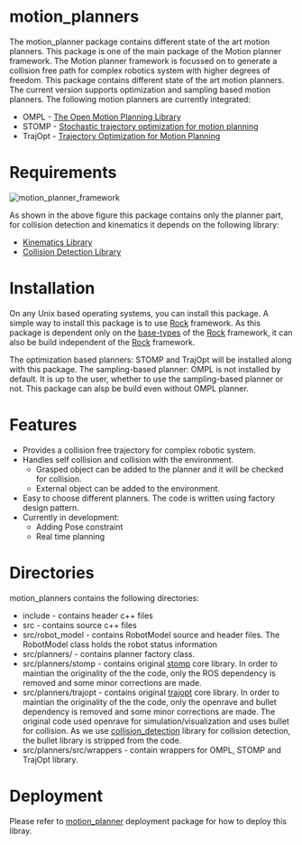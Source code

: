 # motion_planners

The motion_planner package contains different state of the art motion planners. This package is one of the main package of
the Motion planner framework. The Motion planner framework is focussed on to generate a collision free path for complex robotics system 
with higher degrees of freedom. This package contains different state of the art motion planners.
The current version supports optimization and sampling based motion planners. The following motion planners
are currently integrated:
- OMPL - [The Open Motion Planning Library](http://ompl.kavrakilab.org/)
- STOMP - [Stochastic trajectory optimization for motion planning](https://ieeexplore.ieee.org/document/5980280)
- TrajOpt - [Trajectory Optimization for Motion Planning](http://joschu.net/docs/trajopt-paper.pdf)

# Requirements 

![motion_planner_framework](/uploads/4ef1b5e1de6351329b48b31ef9a1f5a0/motion_planner_framework.png)

As shown in the above figure this package contains only the planner part, for collision detection and kinematics
it depends on the following library:
- [Kinematics Library](https://git.hb.dfki.de/dfki-planning/kinematics_library)
- [Collision Detection Library](https://git.hb.dfki.de/dfki-planning/collision_detection)

# Installation

On any Unix based operating systems, you can install this package. A simple way to install this package is to
use [Rock](https://www.rock-robotics.org/) framework. As this package is dependent only on the [base-types](https://github.com/rock-core/base-types)
of the [Rock](https://www.rock-robotics.org/) framework, it can also be build independent of the [Rock](https://www.rock-robotics.org/) framework. 

The optimization based planners: STOMP and TrajOpt will be installed along with this package. The sampling-based planner:
OMPL is not installed by default. It is up to the user, whether to use the sampling-based planner or not. This package
can alsp be build even without OMPL planner.

# Features

- Provides a collision free trajectory for complex robotic system.
- Handles self collision and collision with the environment.
    - Grasped object can be added to the planner and it will be checked for collision.
    - External object can be added to the environment.
- Easy to choose different planners. The code is written using factory design pattern.
- Currently in development:
    - Adding Pose constraint
    - Real time planning
    
# Directories
motion_planners contains the following directories:
- include - contains header c++ files
- src - contains source c++ files
- src/robot_model - contains RobotModel source and header files. The RobotModel class holds the robot status information
- src/planners/   - contains planner factory class.
- src/planners/stomp - contains original [stomp](https://github.com/kalakris/stomp/tree/master/stomp) core library. In order to maintian
                        the originality of the the code, only the ROS dependency is removed and some minor corrections are made.
- src/planners/trajopt - contains original [trajopt](https://github.com/joschu/trajopt) core library. In order to maintian
                        the originality of the the code, only the openrave and bullet dependency is removed and some minor corrections are made.
                        The original code used openrave for simulation/visualization and uses bullet for collision. As we use 
                        [collision_detection](https://git.hb.dfki.de/dfki-planning/collision_detection) library for collision detection, the bullet library 
                        is stripped from the code.
- src/planners/src/wrappers - contain wrappers for OMPL, STOMP and TrajOpt library.

# Deployment

Please refer to [motion_planner](https://git.hb.dfki.de/dfki-planning/orogen-motion_planners) deployment package for how to deploy this libray.
                     

